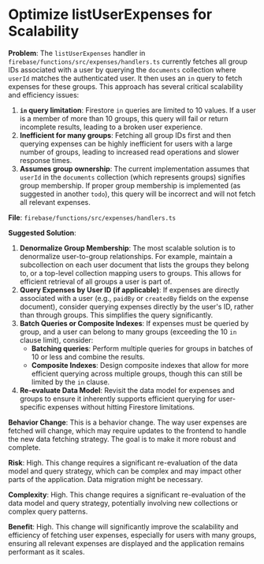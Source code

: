 # Optimize listUserExpenses for Scalability

**Problem**: The `listUserExpenses` handler in `firebase/functions/src/expenses/handlers.ts` currently fetches all group IDs associated with a user by querying the `documents` collection where `userId` matches the authenticated user. It then uses an `in` query to fetch expenses for these groups. This approach has several critical scalability and efficiency issues:
1. **`in` query limitation**: Firestore `in` queries are limited to 10 values. If a user is a member of more than 10 groups, this query will fail or return incomplete results, leading to a broken user experience.
2. **Inefficient for many groups**: Fetching all group IDs first and then querying expenses can be highly inefficient for users with a large number of groups, leading to increased read operations and slower response times.
3. **Assumes group ownership**: The current implementation assumes that `userId` in the `documents` collection (which represents groups) signifies group membership. If proper group membership is implemented (as suggested in another `todo`), this query will be incorrect and will not fetch all relevant expenses.

**File**: `firebase/functions/src/expenses/handlers.ts`

**Suggested Solution**:
1. **Denormalize Group Membership**: The most scalable solution is to denormalize user-to-group relationships. For example, maintain a subcollection on each user document that lists the groups they belong to, or a top-level collection mapping users to groups. This allows for efficient retrieval of all groups a user is part of.
2. **Query Expenses by User ID (if applicable)**: If expenses are directly associated with a user (e.g., `paidBy` or `createdBy` fields on the expense document), consider querying expenses directly by the user's ID, rather than through groups. This simplifies the query significantly.
3. **Batch Queries or Composite Indexes**: If expenses must be queried by group, and a user can belong to many groups (exceeding the 10 `in` clause limit), consider:
    - **Batching queries**: Perform multiple queries for groups in batches of 10 or less and combine the results.
    - **Composite Indexes**: Design composite indexes that allow for more efficient querying across multiple groups, though this can still be limited by the `in` clause.
4. **Re-evaluate Data Model**: Revisit the data model for expenses and groups to ensure it inherently supports efficient querying for user-specific expenses without hitting Firestore limitations.

**Behavior Change**: This is a behavior change. The way user expenses are fetched will change, which may require updates to the frontend to handle the new data fetching strategy. The goal is to make it more robust and complete.

**Risk**: High. This change requires a significant re-evaluation of the data model and query strategy, which can be complex and may impact other parts of the application. Data migration might be necessary.

**Complexity**: High. This change requires a significant re-evaluation of the data model and query strategy, potentially involving new collections or complex query patterns.

**Benefit**: High. This change will significantly improve the scalability and efficiency of fetching user expenses, especially for users with many groups, ensuring all relevant expenses are displayed and the application remains performant as it scales.
